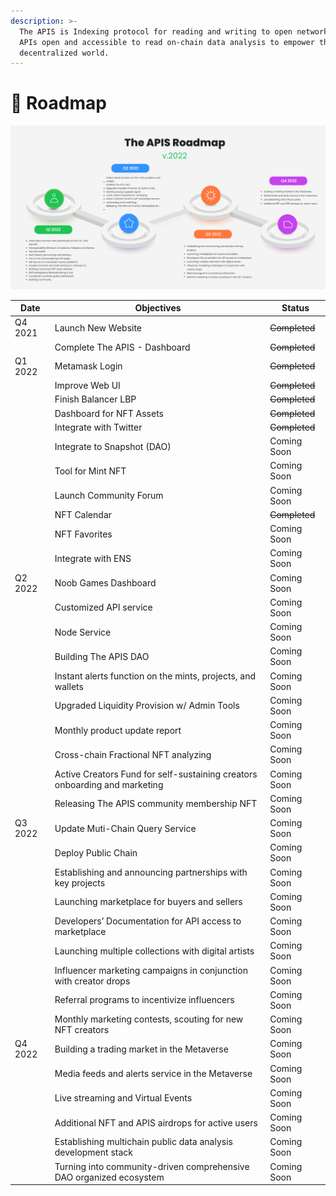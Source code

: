 ```yaml
---
description: >-
  The APIS is Indexing protocol for reading and writing to open networks.Making
  APIs open and accessible to read on-chain data analysis to empower the
  decentralized world.
---
```


# 🤖 Roadmap

![Roadmap 2022](.gitbook/assets/roadmap.jpg)



| Date    | Objectives                                                                 | Status        |
| ------- | -------------------------------------------------------------------------- | ------------- |
| Q4 2021 | Launch New Website                                                         | ~~Completed~~ |
|         | Complete The APIS - Dashboard                                              | ~~Completed~~ |
| Q1 2022 | Metamask Login                                                             | ~~Completed~~ |
|         | Improve Web UI                                                             | ~~Completed~~ |
|         | Finish Balancer LBP                                                        | ~~Completed~~ |
|         | Dashboard for NFT Assets                                                   | ~~Completed~~ |
|         | Integrate with Twitter                                                     | ~~Completed~~ |
|         | Integrate to Snapshot (DAO)                                                | Coming Soon   |
|         | Tool for Mint NFT                                                          | Coming Soon   |
|         | Launch Community Forum                                                     | Coming Soon   |
|         | NFT Calendar                                                               | ~~Completed~~ |
|         | NFT Favorites                                                              | Coming Soon   |
|         | Integrate with ENS                                                         | Coming Soon   |
| Q2 2022 | Noob Games Dashboard                                                       | Coming Soon   |
|         | Customized API service                                                     | Coming Soon   |
|         | Node Service                                                               | Coming Soon   |
|         | Building The APIS DAO                                                      | Coming Soon   |
|         | Instant alerts function on the mints, projects, and wallets                | Coming Soon   |
|         | Upgraded Liquidity Provision w/ Admin Tools                                | Coming Soon   |
|         | Monthly product update report                                              | Coming Soon   |
|         | Cross-chain Fractional NFT analyzing                                       | Coming Soon   |
|         | Active Creators Fund for self-sustaining creators onboarding and marketing | Coming Soon   |
|         | Releasing The APIS community membership NFT                                | Coming Soon   |
| Q3 2022 | Update Muti-Chain Query Service                                            | Coming Soon   |
|         | Deploy Public Chain                                                        | Coming Soon   |
|         | Establishing and announcing partnerships with key projects                 | Coming Soon   |
|         | Launching marketplace for buyers and sellers                               | Coming Soon   |
|         | Developers’ Documentation for API access to marketplace                    | Coming Soon   |
|         | Launching multiple collections with digital artists                        | Coming Soon   |
|         | Influencer marketing campaigns in conjunction with creator drops           | Coming Soon   |
|         | Referral programs to incentivize influencers                               | Coming Soon   |
|         | Monthly marketing contests, scouting for new NFT creators                  | Coming Soon   |
| Q4 2022 | Building a trading market in the Metaverse                                 | Coming Soon   |
|         | Media feeds and alerts service in the Metaverse                            | Coming Soon   |
|         | Live streaming and Virtual Events                                          | Coming Soon   |
|         | Additional NFT and APIS airdrops for active users                          | Coming Soon   |
|         | Establishing multichain public data analysis development stack             | Coming Soon   |
|         | Turning into community-driven comprehensive DAO organized ecosystem        | Coming Soon   |
